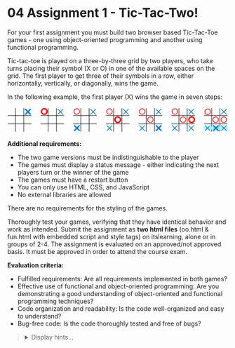 # 04 Assignment 1 - Tic-Tac-Two!

For your first assignment you must build two browser based Tic-Tac-Toe games - one using object-oriented programming and another using functional programming.

Tic-tac-toe is played on a three-by-three grid by two players, who take turns placing their symbol (X or O) in one of the available spaces on the grid. The first player to get three of their symbols in a row, either horizontally, vertically, or diagonally, wins the game.

In the following example, the first player (X) wins the game in seven steps:

![Tic-Tac-Toe](/04%20Assignment%201/tic-tac-toe.png)

**Additional requirements:**

-   The two game versions must be indistinguishable to the player
-   The games must display a status message - either indicating the next players turn or the winner of the game
-   The games must have a restart button
-   You can only use HTML, CSS, and JavaScript
-   No external libraries are allowed

There are no requirements for the styling of the games.

Thoroughly test your games, verifying that they have identical behavior and work as intended. Submit the assignment as **two html files** (oo.html & fun.html with embedded script and style tags) on itslearning, alone or in groups of 2-4. The assignment is evaluated on an approved/not approved basis. It must be approved in order to attend the course exam.

**Evaluation criteria:**

-   Fulfilled requirements: Are all requirements implemented in both games?
-   Effective use of functional and object-oriented programming: Are you demonstrating a good understanding of object-oriented and functional programming techniques?
-   Code organization and readability: Is the code well-organized and easy to understand?
-   Bug-free code: Is the code thoroughly tested and free of bugs?

<blockquote>
<details>
<summary>Display hints...</summary>
<p>It is not advised to create the two games in isolation, as their implementations have significant overlap.</p>
<p>In the object-oriented version, implement a Game class (or factory function) with methods for rendering the game, making a move, reading the status of the game, etc. Consider creating a Board class that the Game class can use to manage the board, if you find your Game class doing too much.</p>
<p>In the functional version, create a data structure for the game, and several functions for rendering the game, making a move, reading the status of the game, etc, which uses the data structure as a parameter. You should make use of functional programming concepts, such as pure functions, higher-order functions and immutability where appropriate, but you must of course still imperatively manipulate the DOM and listen for player input.</p>
<p>One significant difference between the two versions is the implementation of making a move. In the object-oriented version, the move method should change the state of the game. In the functional version, the move function should return the new state of the game.</p>
</details>
</blockquote>
